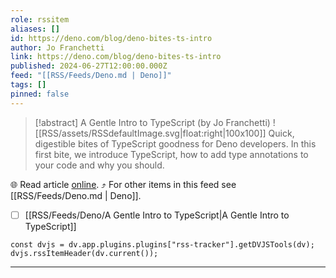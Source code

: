```yaml
---
role: rssitem
aliases: []
id: https://deno.com/blog/deno-bites-ts-intro
author: Jo Franchetti
link: https://deno.com/blog/deno-bites-ts-intro
published: 2024-06-27T12:00:00.000Z
feed: "[[RSS/Feeds/Deno.md | Deno]]"
tags: []
pinned: false
---
```


> [!abstract] A Gentle Intro to TypeScript (by Jo Franchetti)
> ![[RSS/assets/RSSdefaultImage.svg|float:right|100x100]] Quick, digestible bites of TypeScript goodness for Deno developers. In this first bite, we introduce TypeScript, how to add type annotations to your code and why you should.

🌐 Read article [online](https://deno.com/blog/deno-bites-ts-intro). ⤴ For other items in this feed see [[RSS/Feeds/Deno.md | Deno]].

- [ ] [[RSS/Feeds/Deno/A Gentle Intro to TypeScript|A Gentle Intro to TypeScript]]

~~~dataviewjs
const dvjs = dv.app.plugins.plugins["rss-tracker"].getDVJSTools(dv);
dvjs.rssItemHeader(dv.current());
~~~

- - -

